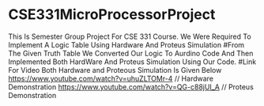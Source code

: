 # CSE331MicroProcessorProject
This Is Semester Group Project For CSE 331 Course. We Were Required To Implement A Logic Table Using Hardware And Proteus Simulation
#From The Given Truth Table We Converted Our Logic To Aurdino Code And Then Implemented Both HardWare And Proteus Simulation Using Our Code.
#Link For Video Both Hardware and Proteous Simulation Is Given Below
https://www.youtube.com/watch?v=uhuZLTOMr-4 // Hardware Demonstration
https://www.youtube.com/watch?v=QG-c88jUI_A // Proteus Demonstration
